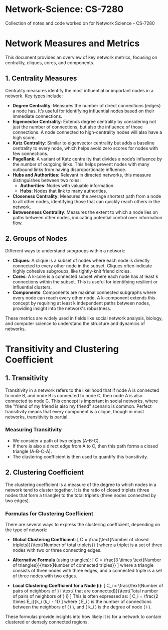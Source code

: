 # Network-Science: CS-7280
Collection of notes and code worked on for Network Science - CS-7280


# Network Measures and Metrics

This document provides an overview of key network metrics, focusing on centrality, cliques, cores, and components.

## 1. Centrality Measures
Centrality measures identify the most influential or important nodes in a network. Key types include:

- **Degree Centrality**: Measures the number of direct connections (edges) a node has. It’s useful for identifying influential nodes based on their immediate connections.
- **Eigenvector Centrality**: Extends degree centrality by considering not just the number of connections, but also the influence of those connections. A node connected to high-centrality nodes will also have a high score.
- **Katz Centrality**: Similar to eigenvector centrality but adds a baseline centrality to every node, which helps avoid zero scores for nodes with few connections.
- **PageRank**: A variant of Katz centrality that divides a node’s influence by the number of outgoing links. This helps prevent nodes with many outbound links from having disproportionate influence.
- **Hubs and Authorities**: Relevant in directed networks, this measure distinguishes between two roles:
  - **Authorities**: Nodes with valuable information.
  - **Hubs**: Nodes that link to many authorities.
- **Closeness Centrality**: Measures the average shortest path from a node to all other nodes, identifying those that can quickly reach others in the network.
- **Betweenness Centrality**: Measures the extent to which a node lies on paths between other nodes, indicating potential control over information flow.

## 2. Groups of Nodes
Different ways to understand subgroups within a network:

- **Cliques**: A clique is a subset of nodes where each node is directly connected to every other node in the subset. Cliques often indicate highly cohesive subgroups, like tightly-knit friend circles.
- **Cores**: A k-core is a connected subset where each node has at least k connections within the subset. This is useful for identifying resilient or influential clusters.
- **Components**: Components are maximal connected subgraphs where every node can reach every other node. A k-component extends this concept by requiring at least k independent paths between nodes, providing insight into the network's robustness.

These metrics are widely used in fields like social network analysis, biology, and computer science to understand the structure and dynamics of networks.

# Transitivity and Clustering Coefficient

## 1. Transitivity
Transitivity in a network refers to the likelihood that if node A is connected to node B, and node B is connected to node C, then node A is also connected to node C. This concept is important in social networks, where the "friend of my friend is also my friend" scenario is common. Perfect transitivity means that every component is a clique, though in most networks, transitivity is partial.

### Measuring Transitivity
- We consider a path of two edges (A-B-C).
- If there is also a direct edge from A to C, then this path forms a closed triangle (A-B-C-A).
- The clustering coefficient is then used to quantify this transitivity.

## 2. Clustering Coefficient
The clustering coefficient is a measure of the degree to which nodes in a network tend to cluster together. It is the ratio of closed triplets (three nodes that form a triangle) to the total triplets (three nodes connected by two edges).

### Formulas for Clustering Coefficient
There are several ways to express the clustering coefficient, depending on the type of network:

- **Global Clustering Coefficient**:
  \[
  C = \frac{\text{Number of closed triplets}}{\text{Number of total triplets}}
  \]
  where a triplet is a set of three nodes with two or three connecting edges.

- **Alternative Formula** (using triangles):
  \[
  C = \frac{3 \times \text{Number of triangles}}{\text{Number of connected triples}}
  \]
  where a triangle consists of three nodes with three edges, and a connected triple is a set of three nodes with two edges.

- **Local Clustering Coefficient for a Node \(i\)**:
  \[
  C_i = \frac{\text{Number of pairs of neighbors of } i \text{ that are connected}}{\text{Total number of pairs of neighbors of } i}
  \]
  This is often expressed as:
  \[
  C_i = \frac{2 \times E_i}{k_i (k_i - 1)}
  \]
  where \( E_i \) is the number of connections between the neighbors of \( i \), and \( k_i \) is the degree of node \( i \).

These formulas provide insights into how likely it is for a network to contain clustered or densely connected regions.

